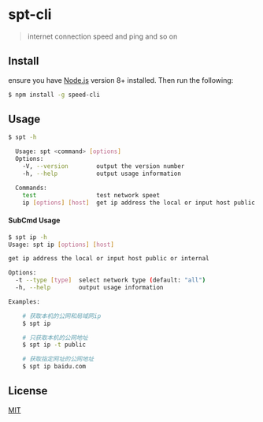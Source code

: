 # spt-cli
> internet connection speed and ping and so on

## Install

ensure you have [Node.js](https://nodejs.org) version 8+ installed. Then run the following:

```bash
$ npm install -g speed-cli
```

## Usage

```bash
$ spt -h

  Usage: spt <command> [options]
  Options:
    -V, --version        output the version number
    -h, --help           output usage information

  Commands:
    test                 test network speet
    ip [options] [host]  get ip address the local or input host public or internal

```
  #### SubCmd Usage

  ```bash
  $ spt ip -h
  Usage: spt ip [options] [host]

  get ip address the local or input host public or internal

  Options:
    -t --type [type]  select network type (default: "all")
    -h, --help        output usage information

  Examples:

      # 获取本机的公网和局域网ip
      $ spt ip

      # 只获取本机的公网地址
      $ spt ip -t public

      # 获取指定网址的公网地址
      $ spt ip baidu.com
  ```

## License

[MIT](https://github.com/gaoyanhui651/spt-cli/blob/master/LICENSE)